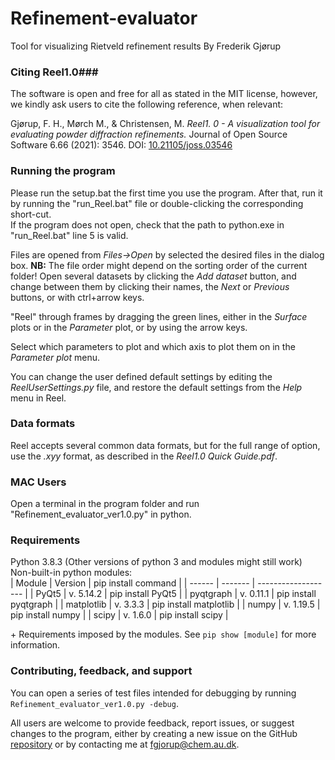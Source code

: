 # Refinement-evaluator
Tool for visualizing Rietveld refinement results
By Frederik Gjørup

### Citing Reel1.0###
The software is open and free for all as stated in the MIT license, however, we kindly ask users to cite the following reference, when relevant:  

Gjørup, F. H., Mørch M., & Christensen, M. _Reel1. 0 - A visualization tool for evaluating powder diffraction refinements._ Journal of Open Source Software 6.66 (2021): 3546. DOI: [10.21105/joss.03546](https://doi.org/10.21105/joss.03546)

### Running the program ###
Please run the setup.bat the first time you use the program. After that, run it by running the "run_Reel.bat" file or double-clicking the corresponding short-cut.  
If the program does not open, check that the path to python.exe in "run_Reel.bat" line 5 is valid.

Files are opened from *Files->Open* by selected the desired files in the dialog box. **NB:** The file order might depend on the sorting order of the current folder!
Open several datasets by clicking the *Add dataset* button, and change between them by clicking their names, the *Next* or *Previous* buttons, or with ctrl+arrow keys.

"Reel" through frames by dragging the green lines, either in the *Surface* plots or in the *Parameter* plot, or by using the arrow keys.

Select which parameters to plot and which axis to plot them on in the *Parameter plot* menu.

You can change the user defined default settings by editing the *ReelUserSettings.py* file, and restore the default settings from the *Help* menu in Reel.

### Data formats ###
Reel accepts several common data formats, but for the full range of option, use the *.xyy* format, as described in the *Reel1.0 Quick Guide.pdf*.

### MAC Users ###
Open a terminal in the program folder and run "Refinement_evaluator_ver1.0.py" in python.

### Requirements ###
Python 3.8.3 (Other versions of python 3 and modules might still work)  
Non-built-in python modules:  
| Module | Version | pip install command |
| ------ | ------- | ------------------- |
| PyQt5 | v. 5.14.2 | pip install PyQt5 |
| pyqtgraph | v. 0.11.1 | pip install pyqtgraph |
| matplotlib | v. 3.3.3 | pip install matplotlib |
| numpy | v. 1.19.5 | pip install numpy |
| scipy | v. 1.6.0 | pip install scipy |

\+ Requirements imposed by the modules. See `pip show [module]` for more information.

### Contributing, feedback, and support ###
You can open a series of test files intended for debugging by running `Refinement_evaluator_ver1.0.py -debug`. 

All users are welcome to provide feedback, report issues, or suggest changes to the program, either by creating a new issue on the GitHub [repository](https://github.com/fgjorup/Reel) or by contacting me at <fgjorup@chem.au.dk>.  

